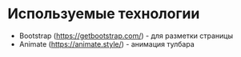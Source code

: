 # Используемые технологии

- Bootstrap (https://getbootstrap.com/) - для разметки страницы
- Animate (https://animate.style/) - анимация тулбара
